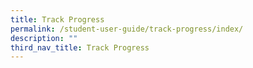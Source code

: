 ```yaml
---
title: Track Progress
permalink: /student-user-guide/track-progress/index/
description: ""
third_nav_title: Track Progress
---
```

